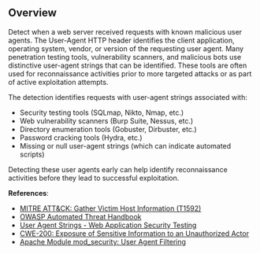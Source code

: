 ## Overview

Detect when a web server received requests with known malicious user agents. The User-Agent HTTP header identifies the client application, operating system, vendor, or version of the requesting user agent. Many penetration testing tools, vulnerability scanners, and malicious bots use distinctive user-agent strings that can be identified. These tools are often used for reconnaissance activities prior to more targeted attacks or as part of active exploitation attempts.

The detection identifies requests with user-agent strings associated with:
- Security testing tools (SQLmap, Nikto, Nmap, etc.)
- Web vulnerability scanners (Burp Suite, Nessus, etc.)
- Directory enumeration tools (Gobuster, Dirbuster, etc.)
- Password cracking tools (Hydra, etc.)
- Missing or null user-agent strings (which can indicate automated scripts)

Detecting these user agents early can help identify reconnaissance activities before they lead to successful exploitation.

**References**:
- [MITRE ATT&CK: Gather Victim Host Information (T1592)](https://attack.mitre.org/techniques/T1592/)
- [OWASP Automated Threat Handbook](https://owasp.org/www-project-automated-threats-to-web-applications/)
- [User Agent Strings - Web Application Security Testing](https://owasp.org/www-project-web-security-testing-guide/latest/4-Web_Application_Security_Testing/01-Information_Gathering/03-Review_Webserver_Metafiles_for_Information_Leakage)
- [CWE-200: Exposure of Sensitive Information to an Unauthorized Actor](https://cwe.mitre.org/data/definitions/200.html)
- [Apache Module mod_security: User Agent Filtering](https://httpd.apache.org/docs/2.4/mod/mod_security.html) 